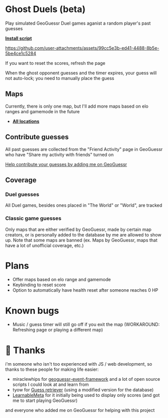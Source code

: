 # Ghost Duels (beta)

Play simulated GeoGuessr Duel games aganist a random player's past guesses

<b>[Install script](https://github.com/Rawblocky/BadGuessr/raw/master/main.user.js)</b>

https://github.com/user-attachments/assets/99cc5e3b-ed41-4488-8b5e-5be4ce1c5284

If you want to reset the scores, refresh the page

When the ghost opponent guesses and the timer expires, your guess will not auto-lock; you need to manually place the guess

## Maps

Currently, there is only one map, but I'll add more maps based on elo ranges and gamemode in the future

- <b>[All locations](https://www.geoguessr.com/maps/682f9c642e0faf21e0cb31a9)</b>

## Contribute guesses

All past guesses are collected from the "Friend Activity" page in GeoGuessr who have "Share my activity with friends" turned on

[Help contribute your guesses by adding me on GeoGuessr](https://www.geoguessr.com/user/67a2f967034dd50f2b2e43c3)

## Coverage

### Duel guesses

All Duel games, besides ones placed in "The World" or "World", are tracked

### Classic game guesses

Only maps that are either verified by GeoGuessr, made by certain map creators, or is personally added to the database by me are allowed to show up. Note that some maps are banned (ex. Maps by GeoGuessr, maps that have a lot of unofficial coverage, etc.)

# Plans

- Offer maps based on elo range and gamemode
- Keybinding to reset score
- Option to automatically have health reset after someone reaches 0 HP

# Known bugs

- Music / guess timer will still go off if you exit the map (WORKAROUND: Refreshing page or playing a different map)

# 💖 Thanks

i'm someone who isn't too experienced with JS / web development, so thanks to these people for making life easier:

- miraclewhips for [geoguessr-event-framework](https://github.com/miraclewhips/geoguessr-event-framework) and a lot of open source scripts I could look at and learn from
- tyow for [Guess retriever](https://greasyfork.org/en/scripts/482055-guess-retriever) (using a modified version for the database)
- [LearnableMeta](https://learnablemeta.com/) for it initially being used to display only scores (and got me to start playing GeoGuessr)

and everyone who added me on GeoGuessr for helping with this project
